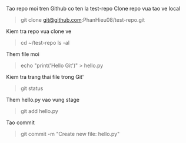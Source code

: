 Tao repo moi tren Github co ten la test-repo
Clone repo vua tao ve local
> git clone git@github.com:PhanHieu08/test-repo.git

Kiem tra repo vua clone ve
> cd ~/test-repo
> ls -al

Them file moi
> echo "print('Hello Git')" > hello.py

Kiem tra trang thai file trong Git'
> git status

Them hello.py vao vung stage
> git add hello.py

Tao commit
> git commit -m "Create new file: hello.py"
